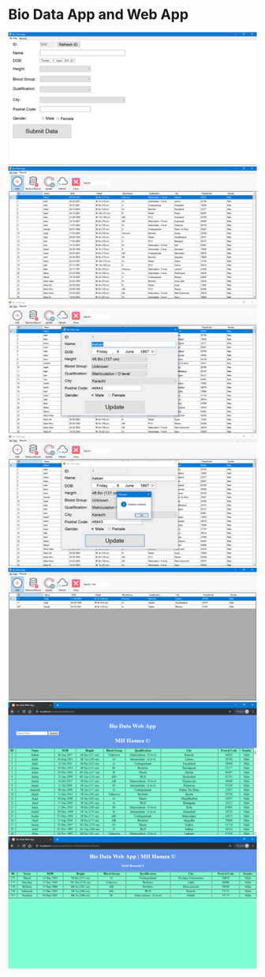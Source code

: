 # Bio Data App and Web App
 
![](https://github.com/mhamza2557/Bio-Data-App-and-Web-App/blob/master/App%20Images/1.PNG)
![](https://github.com/mhamza2557/Bio-Data-App-and-Web-App/blob/master/App%20Images/2.PNG)
![](https://github.com/mhamza2557/Bio-Data-App-and-Web-App/blob/master/App%20Images/3.PNG)
![](https://github.com/mhamza2557/Bio-Data-App-and-Web-App/blob/master/App%20Images/4.PNG)
![](https://github.com/mhamza2557/Bio-Data-App-and-Web-App/blob/master/App%20Images/5.PNG)
![](https://github.com/mhamza2557/Bio-Data-App-and-Web-App/blob/master/App%20Images/6.PNG)
![](https://github.com/mhamza2557/Bio-Data-App-and-Web-App/blob/master/App%20Images/7.PNG)


